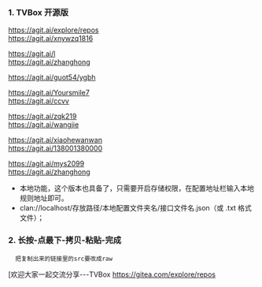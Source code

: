 ﻿### 1. TVBox 开源版  
https://agit.ai/explore/repos      
https://agit.ai/xnywzq1816

https://agit.ai/l      
https://agit.ai/zhanghong

https://agit.ai/guot54/ygbh
  

https://agit.ai/Yoursmile7      
https://agit.ai/ccvv

https://agit.ai/zqk219      
https://agit.ai/wangjie

https://agit.ai/xiaohewanwan      
https://agit.ai/138001380000

https://agit.ai/mys2099      
https://agit.ai/zhanghong
 
- 本地功能，这个版本也具备了，只需要开启存储权限，在配置地址栏输入本地规则地址即可。  
- clan://localhost/存放路径/本地配置文件夹名/接口文件名.json（或 .txt 格式文件）；  

### 2. 长按-点最下-拷贝-粘贴-完成
      把复制出来的链接里的src要改成raw
[欢迎大家一起交流分享---TVBox
https://gitea.com/explore/repos
